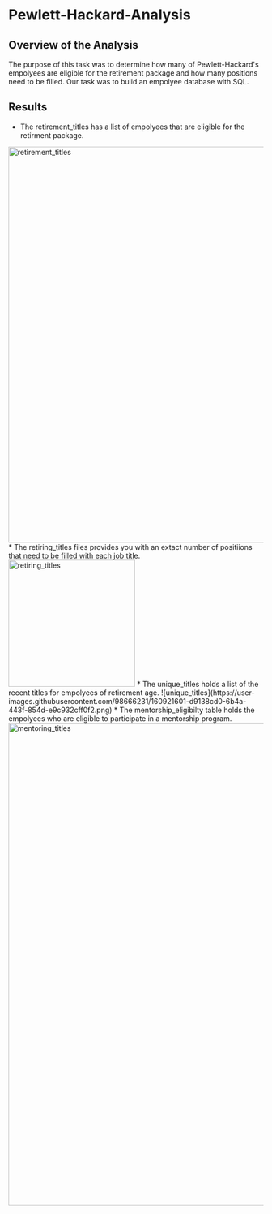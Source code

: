 # Pewlett-Hackard-Analysis

## Overview of the Analysis
The purpose of this task was to determine how many of Pewlett-Hackard's empolyees are eligible for the retirement package and how many positions need to be filled. Our task was to bulid an empolyee database with SQL.

## Results
* The retirement_titles has a list of empolyees that are eligible for the retirment package. 
<img width="780" alt="retirement_titles" src="https://user-images.githubusercontent.com/98666231/160920722-c841ee66-fb9e-45dc-8cc3-456020cc656c.png">
* The retiring_titles files provides you with an extact number of positiions that need to be filled with each job title.
<img width="250" alt="retiring_titles" src="https://user-images.githubusercontent.com/98666231/160921076-82e41621-52fd-4cb2-95ab-ba26ce162ab8.png">
* The unique_titles holds a list of the recent titles for empolyees of retirement age.
![unique_titles](https://user-images.githubusercontent.com/98666231/160921601-d9138cd0-6b4a-443f-854d-e9c932cff0f2.png)
* The mentorship_eligibilty table holds the empolyees who are eligible to participate in a mentorship program.
<img width="951" alt="mentoring_titles" src="https://user-images.githubusercontent.com/98666231/160921958-0ff26f3c-7a50-4a4b-9aae-fbfc362a08c7.png">



